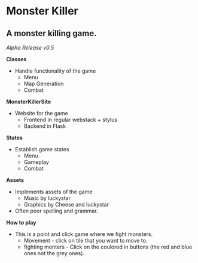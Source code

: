 Monster Killer
==============

A monster killing game.
--------------

*Alpha Release v0.5*

**Classes**
- Handle functionality of the game
  - Menu 
  - Map Generation
  - Combat

**MonsterKillerSite**
- Website for the game
  - Frontend in regular webstack + stylus
  - Backend in Flask

**States**
- Establish game states
  - Menu
  - Gameplay
  - Combat

**Assets**
- Implements assets of the game
  - Music by luckystar
  - Graphics by Cheese and luckystar
- Often poor spelling and grammar.
  
**How to play**
- This is a point and click game where we fight monsters.
  - Movement - click on tile that you want to move to.
  - fighting monters - Click on the coulored in buttons (the red and blue ones not the grey ones).

